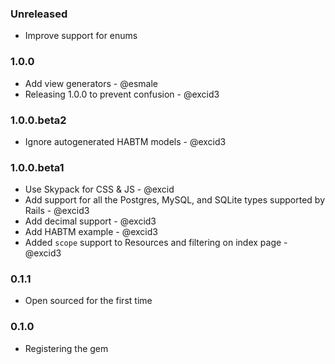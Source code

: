 ### Unreleased

* Improve support for enums

### 1.0.0

* Add view generators - @esmale
* Releasing 1.0.0 to prevent confusion - @excid3

### 1.0.0.beta2

* Ignore autogenerated HABTM models - @excid3

### 1.0.0.beta1

* Use Skypack for CSS & JS - @excid
* Add support for all the Postgres, MySQL, and SQLite types supported by Rails - @excid3
* Add decimal support - @excid3
* Add HABTM example - @excid3
* Added `scope` support to Resources and filtering on index page - @excid3

### 0.1.1

* Open sourced for the first time

### 0.1.0

* Registering the gem
